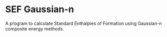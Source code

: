 # SEF Gaussian-n
A program to calculate Standard Enthalpies of Formation using Gaussian-n composite energy methods. 
